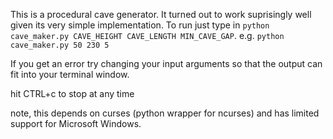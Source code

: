 This is a procedural cave generator.  It turned out to work suprisingly well given its very simple implementation.
To run just type in `python cave_maker.py CAVE_HEIGHT CAVE_LENGTH MIN_CAVE_GAP`. e.g. `python cave_maker.py 50 230 5`

If you get an error try changing your input arguments so that the output can fit into your terminal window.

hit CTRL+c to stop at any time

note, this depends on curses (python wrapper for ncurses) and has limited support for Microsoft Windows.
